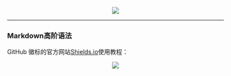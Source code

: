 
<div align="center">
    <img src="https://i.imgur.com/7K8pfdy.jpg">
    <br>
</div>

-----------

### Markdown高阶语法


GitHub 徽标的官方网站[Shields.io](https://shields.io/#/)使用教程：

<div align="center">
    <img src="https://i.imgur.com/9c7k20y.png">
    <br>
</div>
